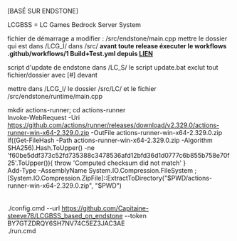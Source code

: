 [BASÉ SUR ENDSTONE]

LCGBSS = LC Games Bedrock Server System

fichier de démarrage a modifier : /src/endstone/main.cpp
mettre le dossier qui est dans /LCG_I/ dans /src/
**avant toute release éxecuter le workflows .github/workflows/1 Build+Test.yml depuis [LIEN](https://github.com/Capitaine-steeve78/LCGBSS_based_on_endstone/actions/workflows/1%20Build+Test.yml)**

script d'update de endstone dans /LC_S/
  le script update.bat exclut tout fichier/dossier avec [#] devant

mettre dans /LCG_I/ le dossier /src/LC/ et le fichier /src/endstone/runtime/main.cpp



mkdir actions-runner; cd actions-runner <br>
Invoke-WebRequest -Uri https://github.com/actions/runner/releases/download/v2.329.0/actions-runner-win-x64-2.329.0.zip -OutFile actions-runner-win-x64-2.329.0.zip <br>
if((Get-FileHash -Path actions-runner-win-x64-2.329.0.zip -Algorithm SHA256).Hash.ToUpper() -ne 'f60be5ddf373c52fd735388c3478536afd12bfd36d1d0777c6b855b758e70f25'.ToUpper()){ throw 'Computed checksum did not match' } <br>
Add-Type -AssemblyName System.IO.Compression.FileSystem ; [System.IO.Compression.ZipFile]::ExtractToDirectory("$PWD/actions-runner-win-x64-2.329.0.zip", "$PWD")<br>
<br>
<br>
./config.cmd --url https://github.com/Capitaine-steeve78/LCGBSS_based_on_endstone --token BY7GTZDRQY6SH7NV74C5EZ3JAC3AE <br>
./run.cmd<br>

